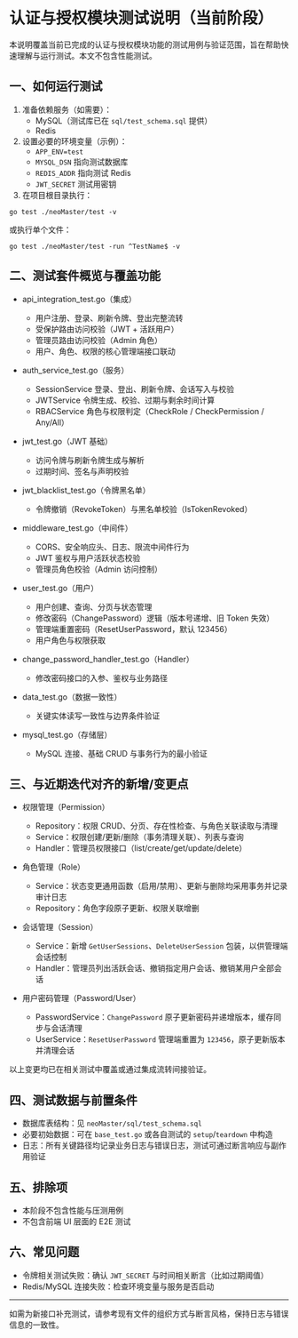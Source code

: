 # 认证与授权模块测试说明（当前阶段）

本说明覆盖当前已完成的认证与授权模块功能的测试用例与验证范围，旨在帮助快速理解与运行测试。本文不包含性能测试。

## 一、如何运行测试

1. 准备依赖服务（如需要）：
   - MySQL（测试库已在 `sql/test_schema.sql` 提供）
   - Redis
2. 设置必要的环境变量（示例）：
   - `APP_ENV=test`
   - `MYSQL_DSN` 指向测试数据库
   - `REDIS_ADDR` 指向测试 Redis
   - `JWT_SECRET` 测试用密钥
3. 在项目根目录执行：
```
go test ./neoMaster/test -v
```
或执行单个文件：
```
go test ./neoMaster/test -run ^TestName$ -v
```

## 二、测试套件概览与覆盖功能

- api_integration_test.go（集成）
  - 用户注册、登录、刷新令牌、登出完整流转
  - 受保护路由访问校验（JWT + 活跃用户）
  - 管理员路由访问校验（Admin 角色）
  - 用户、角色、权限的核心管理端接口联动

- auth_service_test.go（服务）
  - SessionService 登录、登出、刷新令牌、会话写入与校验
  - JWTService 令牌生成、校验、过期与剩余时间计算
  - RBACService 角色与权限判定（CheckRole / CheckPermission / Any/All）

- jwt_test.go（JWT 基础）
  - 访问令牌与刷新令牌生成与解析
  - 过期时间、签名与声明校验

- jwt_blacklist_test.go（令牌黑名单）
  - 令牌撤销（RevokeToken）与黑名单校验（IsTokenRevoked）

- middleware_test.go（中间件）
  - CORS、安全响应头、日志、限流中间件行为
  - JWT 鉴权与用户活跃状态校验
  - 管理员角色校验（Admin 访问控制）

- user_test.go（用户）
  - 用户创建、查询、分页与状态管理
  - 修改密码（ChangePassword）逻辑（版本号递增、旧 Token 失效）
  - 管理端重置密码（ResetUserPassword，默认 123456）
  - 用户角色与权限获取

- change_password_handler_test.go（Handler）
  - 修改密码接口的入参、鉴权与业务路径

- data_test.go（数据一致性）
  - 关键实体读写一致性与边界条件验证

- mysql_test.go（存储层）
  - MySQL 连接、基础 CRUD 与事务行为的最小验证

## 三、与近期迭代对齐的新增/变更点

- 权限管理（Permission）
  - Repository：权限 CRUD、分页、存在性检查、与角色关联读取与清理
  - Service：权限创建/更新/删除（事务清理关联）、列表与查询
  - Handler：管理员权限接口（list/create/get/update/delete）

- 角色管理（Role）
  - Service：状态变更通用函数（启用/禁用）、更新与删除均采用事务并记录审计日志
  - Repository：角色字段原子更新、权限关联增删

- 会话管理（Session）
  - Service：新增 `GetUserSessions`、`DeleteUserSession` 包装，以供管理端会话控制
  - Handler：管理员列出活跃会话、撤销指定用户会话、撤销某用户全部会话

- 用户密码管理（Password/User）
  - PasswordService：`ChangePassword` 原子更新密码并递增版本，缓存同步与会话清理
  - UserService：`ResetUserPassword` 管理端重置为 `123456`，原子更新版本并清理会话

以上变更均已在相关测试中覆盖或通过集成流转间接验证。

## 四、测试数据与前置条件

- 数据库表结构：见 `neoMaster/sql/test_schema.sql`
- 必要初始数据：可在 `base_test.go` 或各自测试的 `setup`/`teardown` 中构造
- 日志：所有关键路径均记录业务日志与错误日志，测试可通过断言响应与副作用验证

## 五、排除项

- 本阶段不包含性能与压测用例
- 不包含前端 UI 层面的 E2E 测试

## 六、常见问题

- 令牌相关测试失败：确认 `JWT_SECRET` 与时间相关断言（比如过期阈值）
- Redis/MySQL 连接失败：检查环境变量与服务是否启动

---

如需为新接口补充测试，请参考现有文件的组织方式与断言风格，保持日志与错误信息的一致性。


